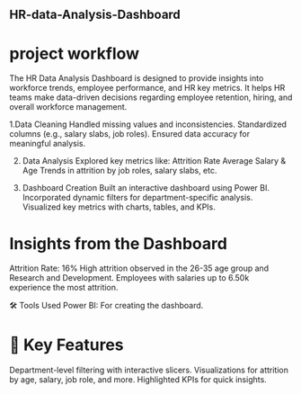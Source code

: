 ## HR-data-Analysis-Dashboard
# project workflow
The HR Data Analysis Dashboard is designed to provide insights into workforce trends, employee performance, and HR key metrics. It helps HR teams make data-driven decisions regarding employee retention, hiring, and overall workforce management.

1.Data Cleaning
Handled missing values and inconsistencies.
Standardized columns (e.g., salary slabs, job roles).
Ensured data accuracy for meaningful analysis.

2. Data Analysis
Explored key metrics like:
Attrition Rate
Average Salary & Age
Trends in attrition by job roles, salary slabs, etc.

3. Dashboard Creation
Built an interactive dashboard using Power BI.
Incorporated dynamic filters for department-specific analysis.
Visualized key metrics with charts, tables, and KPIs.

#  Insights from the Dashboard
Attrition Rate: 16%
High attrition observed in the 26-35 age group and Research and Development.
Employees with salaries up to 6.50k experience the most attrition.

🛠️ Tools Used
Power BI: For creating the dashboard.


# 📌 Key Features
Department-level filtering with interactive slicers.
Visualizations for attrition by age, salary, job role, and more.
Highlighted KPIs for quick insights.
